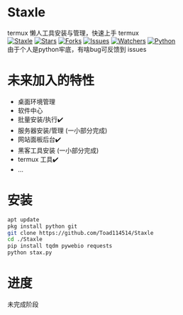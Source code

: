 # Staxle
termux 懒人工具安装与管理，快速上手 termux<br>
[![Staxle](https://toad114514.github.io/img/wb/staxle.jpg)](https://github.com/Toad114514/Staxle)
[![Stars](https://img.shields.io/github/stars/Toad114514/Staxle.svg)](https://github.com/Toad114514/Staxle/status)
[![Forks](https://img.shields.io/github/forks/Toad114514/Staxle.svg)](https://github.com/Toad114514/Toad114514/network/members)
[![Issues](https://img.shields.io/github/issues/Toad114514/Staxle.svg)](https://github.com/Toad114514/Staxle/issues)
[![Watchers](https://img.shields.io/github/watchers/Toad114514/Staxle.svg)](https://github.com/Toad114514/Staxle/watchers)
[![Python](https://img.shields.io/badge/language-Python%203-blue.svg)](https://www.python.org)<br>
由于个人是python牢底，有啥bug可反馈到 issues
# 未来加入的特性
 - 桌面环境管理
 - 软件中心
 - 批量安装/执行✔️
 - 服务器安装/管理 (一小部分完成)
 - 网站面板后台✔️
 - 黑客工具安装 (一小部分完成)
 - termux 工具✔️
 - ...
# 安装
```bash
apt update
pkg install python git
git clone https://github.com/Toad114514/Staxle
cd ./Staxle
pip install tqdm pywebio requests
python stax.py
```
# 进度
未完成阶段
